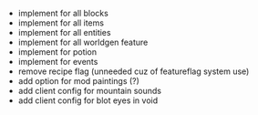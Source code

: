 - implement for all blocks
- implement for all items
- implement for all entities
- implement for all worldgen feature
- implement for potion
- implement for events
- remove recipe flag (unneeded cuz of featureflag system use)
- add option for mod paintings (?)
- add client config for mountain sounds
- add client config for blot eyes in void